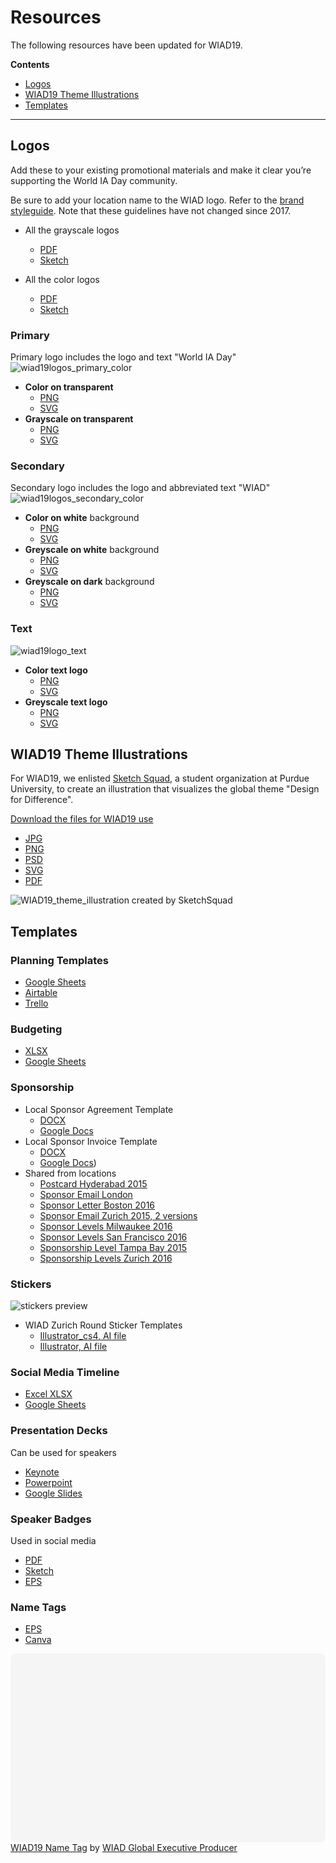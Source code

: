 # Resources

The following resources have been updated for WIAD19.

**Contents**
- [Logos](#logos)
- [WIAD19 Theme Illustrations](#wiad19-theme-illustrations)
- [Templates](#templates)

---

## Logos

Add these to your existing promotional materials and make it clear you’re supporting the World IA Day community.

Be sure to add your location name to the WIAD logo. Refer to the [brand styleguide](branding/WIAD17/WIAD17-Brand-guidelines.pdf). Note that these guidelines have not changed since 2017.

- All the grayscale logos
  - [PDF](branding/WIAD19/WIAD19-Logos/wiad19logosgrayscaleW.pdf)
  - [Sketch](branding/WIAD19/WIAD19-Logos/wiad19logosgrayscaleW.sketch)

- All the color logos
  - [PDF](branding/WIAD19/WIAD19-Logos/wiad19logoscolorW.pdf)
  - [Sketch](branding/WIAD19/WIAD19-Logos/wiad19logoscolorW.sketch)

### Primary
Primary logo includes the logo and text "World IA Day"
![wiad19logos_primary_color](branding/WIAD19/WIAD19-Logos/wiad19logos_primary_color.png)

- **Color on transparent**
	- [PNG](branding/WIAD19/WIAD19-Logos/wiad19logos_primary_color.png)
	- [SVG](branding/WIAD19/WIAD19-Logos/wiad19logos_primary_color.svg)
- **Grayscale on transparent**
	- [PNG](branding/WIAD19/WIAD19-Logos/wiad19logos_primary_greyscale.png)
	- [SVG](branding/WIAD19/WIAD19-Logos/wiad19logos_primary_greyscale.svg)

### Secondary
Secondary logo includes the logo and abbreviated text "WIAD"
![wiad19logos_secondary_color](branding/WIAD19/WIAD19-Logos/wiad19logos_secondary_color.png)

- **Color on white** background
	- [PNG](branding/WIAD19/WIAD19-Logos/wiad19logos_secondary_color.png)
	- [SVG](branding/WIAD19/WIAD19-Logos/wiad19logos_secondary_color.svg)
- **Greyscale on white** background
	- [PNG](branding/WIAD19/WIAD19-Logos/wiad19logos_secondary_greyscale.png)
	- [SVG](branding/WIAD19/WIAD19-Logos/wiad19_secondary_greyscale.svg)
- **Greyscale on dark** background
	- [PNG](branding/WIAD19/WIAD19-Logos/wiad19logos_secondary_greyscale_dark.png)
	- [SVG](branding/WIAD19/WIAD19-Logos/wiad19_secondary_greyscale_dark.svg)

### Text
![wiad19logo_text](branding/WIAD19/WIAD19-Logos/wiad19logos_text_color.png)

- **Color text logo**
	- [PNG](branding/WIAD19/WIAD19-Logos/wiad19logos_text_color.png)
	- [SVG](branding/WIAD19/WIAD19-Logos/wiad19logos_text_color.svg)
- **Greyscale text logo**
	- [PNG](branding/WIAD19/WIAD19-Logos/wiad19logos_text-logo_greyscale.png)
	- [SVG](branding/WIAD19/WIAD19-Logos/wiad19logos_text-logo_greyscale.svg)

## WIAD19 Theme Illustrations
For WIAD19, we enlisted [Sketch Squad](https://www.facebook.com/SketchSquad123/), a student organization at Purdue University, to create an illustration that visualizes the global theme "Design for Difference".

[Download the files for WIAD19 use](branding/WIAD19/WIAD19_theme_illustration.zip)
- [JPG](branding/WIAD19/WIAD19_theme_illustration/WIAD19_designfordifference.jpg)
- [PNG](branding/WIAD19/WIAD19_theme_illustration/WIAD19_designfordifference.png)
- [PSD](branding/WIAD19/WIAD19_theme_illustration/WIAD19_designfordifference.psd)
- [SVG](branding/WIAD19/WIAD19_theme_illustration/WIAD19_designfordifference.svg)
- [PDF](branding/WIAD19/WIAD19_theme_illustration/WIAD19_designfordifference.pdf)

![WIAD19_theme_illustration created by SketchSquad](branding/WIAD19/WIAD19_theme_illustration/WIAD19_designfordifference.png)


## Templates

### Planning Templates
- [Google Sheets](https://docs.google.com/spreadsheets/d/1UhHgN5sBw4mg1OFH4Om9L_H7WkYimvYdTvfjwkuryj0/edit?usp=sharing)
- [Airtable](https://airtable.com/shr9Duzt4BGyMnFqB)
- [Trello](https://trello.com/b/G89JhAqo)

### Budgeting
- [XLSX](resources/templates/Budget-Template.xlsx)
- [Google Sheets](https://drive.google.com/open?id=1xzoZakOEnPWtNcXJGPXyeMr4FBkduF_fV-FPRmWLHOA)

### Sponsorship
- Local Sponsor Agreement Template
  - [DOCX](resources/templates/Sponsorship/Local-Sponsor-Agreement-Template.docx)
  - [Google Docs](https://drive.google.com/open?id=1sLRu-6qQ8ayuO58EVBRcrQEpnpy6aAMmOuZqDNEa5KA)
- Local Sponsor Invoice Template
  - [DOCX](resources/templates/Sponsorship/Local-Sponsor-Invoice-Template.docx)
  - [Google Docs](https://drive.google.com/open?id=1vyTt7ob5eDKWHPVeeJGFl1YZOycsyEn-b9jo-3iTMSQ))
- Shared from locations
    - [Postcard Hyderabad 2015](resources/shared/sponsorship/Postcard-Hyderabad-2015.pdf)
    - [Sponsor Email London](resources/shared/sponsorship/Sponsor-Email-London.docx)
    - [Sponsor Letter Boston 2016](resources/shared/sponsorship/Sponsor-Letter-Boston-2016.pdf)
    - [Sponsor Email Zurich 2015, 2 versions](resources/shared/sponsorship/Sponsor-Letter-Zurich-2015-2-versions.pdf)
    - [Sponsor Levels Milwaukee 2016](resources/shared/sponsorship/Sponsor-Levels-Milwaukee-2016.pdf)
    - [Sponsor Levels San Francisco 2016](resources/shared/sponsorship/Sponsor-Levels-San-Francisco-2016.png)
    - [Sponsorship Level Tampa Bay 2015](resources/shared/sponsorship/Sponsorship-Levels-Tampa-Bay-2015.png)
    - [Sponsorship Levels Zurich 2016](resources/shared/sponsorship/Sponsorship-Levels-Zurich-2016.docx)

### Stickers
![stickers preview](resources/shared/stickers/WIAD-Z%C3%BCrich-Round-Sticker-Template/stickers_preview.png)
- WIAD Zurich Round Sticker Templates
  - [Illustrator_cs4, AI file](https://drive.google.com/open?id=0BxSSYaHvRUf1YUhGQzRTVTJVYTA)
  - [Illustrator, AI file](https://drive.google.com/open?id=0BxSSYaHvRUf1elQtUk5CaGh3QVU)

### Social Media Timeline
- [Excel XLSX](resources/templates/Social-Media-Timeline-Template.xlsx)
- [Google Sheets](https://docs.google.com/spreadsheets/d/1CUj-dDC5GT_jNJiF0Ij9YwjespKvM_pVVtdpxL_Xjqk/edit?usp=sharing)

### Presentation Decks
Can be used for speakers
- [Keynote](resources/templates/Speakers/WIAD19/WIAD19-Speaker-Presenter-Deck.key)
- [Powerpoint](resources/templates/Speakers/WIAD19/WIAD19-Speaker-Presenter-Deck.pptx)
- [Google Slides](https://docs.google.com/presentation/d/1731ppMLXU9RWSaIsqNwo9BAzLCzerRTyf35tcrYtqUk/edit?usp=sharing)

### Speaker Badges
Used in social media
- [PDF](resources/templates/Speakers/WIAD19/WIAD19-SOCIAL_SQUARE_SPEAKER.pdf)
- [Sketch](resources/templates/Speakers/WIAD19/WIAD19-SOCIAL_SQUARE_SPEAKER.sketch)
- [EPS](resources/templates/Speakers/WIAD19/WIAD19-SOCIAL_SQUARE_SPEAKER.eps)

### Name Tags
- [EPS](resources/templates/WIAD_NAMETAGS.eps)
- [Canva](https://www.canva.com/design/DADCyBluRmA/share?role=EDITOR&token=0ayaURX7irmq6QkSlXZrlQ&utm_content=DADCyBluRmA&utm_campaign=designshare&utm_medium=link&utm_source=sharebutton)

<div class="canva-embed" data-height-ratio="0.5882" data-design-id="DADCyBluRmA" style="padding:58.81999999999999% 5px 5px 5px;background:rgba(0,0,0,0.03);border-radius:8px;"></div>
<script async src="https://sdk.canva.com/v1/embed.js"></script><a href="https://www.canva.com/design/DADCyBluRmA/view?utm_content=DADCyBluRmA&utm_campaign=designshare&utm_medium=embeds&utm_source=link" target="_blank">WIAD19 Name Tag</a> by <a href="https://www.canva.com/producer95?utm_campaign=designshare&utm_medium=embeds&utm_source=link" target="_blank">WIAD Global Executive Producer</a>
